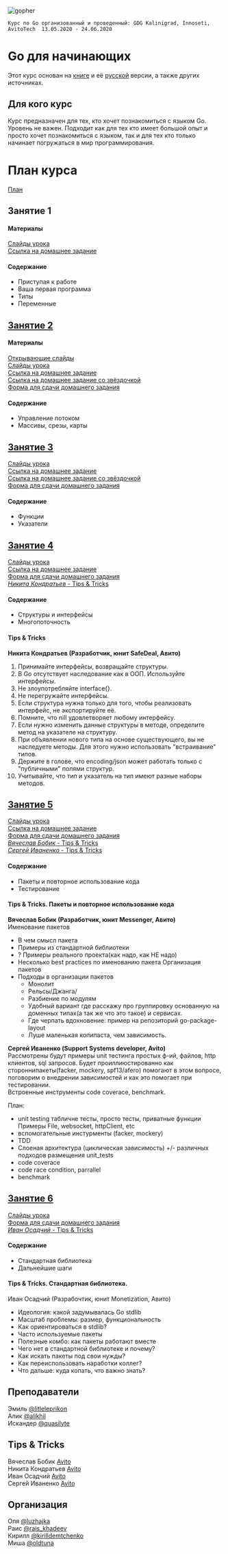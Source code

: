 ![gopher](./img/GoStudyKLD.jpg "gopher in KLD")

`Курс по Go организованный и проведенный: GDG Kalinigrad, Innoseti, AvitoTech  13.05.2020 - 24.06.2020`

# Go для начинающих
Этот курс основан на [книге](http://golang-book.com/) и её [русской](http://golang-book.ru/) версии, а также других источниках.

## Для кого курс
Курс предназначен для тех, кто хочет познакомиться с языком Go. Уровень не важен. Подходит как для тех кто имеет большой опыт и просто хочет познакомиться с языком, так и для тех кто только начинает погружаться в мир программирования.

# План курса
[План](https://github.com/MaJloe3Jlo/go_begginers_course/releases/download/v1/plan/plan.pdf)

## Занятие 1
#### Материалы
[Слайды урока](https://github.com/GDG-Cloud-Innopolis/Go-begginners/releases/download/v1.0.0/Go.Beginners.Innopolis.pdf)  
[Ссылка на домашнее задание](https://play.golang.org/p/1Jf-y7_Fy8j)  
#### Содержание
  * Приступая к работе  
  * Ваша первая программа  
  * Типы  
  * Переменные  

## [Занятие 2](https://www.meetup.com/GDG-Cloud-Innopolis/events/268532521/)
#### Материалы
[Открывающие слайды](https://github.com/GDG-Cloud-Innopolis/Go-begginners/releases/download/v1.1.0/Keyword2.pdf)  
[Слайды урока](https://github.com/GDG-Cloud-Innopolis/Go-begginners/releases/download/v1.1.0/Go.Beginners.Innopolis.2.pdf)  
[Ссылка на домашнее задание](https://play.golang.org/p/UeZfvGzBTUb)  
[Ссылка на домашнее задание со звёздочкой](https://play.golang.org/p/hlwxQM0rHmX)  
[Форма для сдачи домашнего задания](https://forms.gle/T3epCmce9UssFWPo9)  
#### Содержание
  * Управление потоком
  * Массивы, срезы, карты

## [Занятие 3](https://www.meetup.com/GDG-Cloud-Innopolis/events/268773574/)
[Слайды урока](https://github.com/GDG-Cloud-Innopolis/Go-begginners/releases/download/v1.2.0/Go.Beginners.Innopolis.3.pdf)  
[Ссылка на домашнее задание](https://play.golang.org/p/G6YMZMHnotU)  
[Ссылка на домашнее задание со звёздочкой](https://play.golang.org/p/wpefmNMZQWL)  
[Форма для сдачи домашнего задания](https://forms.gle/AcUQ9zH3BPtPoLoN6)  
#### Содержание
  * Функции
  * Указатели

## [Занятие 4](https://www.meetup.com/GDG-Cloud-Innopolis/events/268974970/)
[Слайды урока](https://github.com/GDG-Cloud-Innopolis/Go-begginners/releases/download/v1.3.0/Go.Beginners.Innopolis.4.pdf)   
[Ссылка на домашнее задание](https://play.golang.org/p/QeTIqPp3tbF)  
[Форма для сдачи домашнего задания](https://forms.gle/eA5htEBiQ9AVeCy78)  
[*Никита Кондратьев* - Tips & Tricks](https://github.com/GDG-Cloud-Innopolis/Go-begginners/releases/download/v1.3.0/Tips_Tricks.pdf)  
#### Содержание
  * Структуры и интерфейсы
  * Многопоточность

#### Tips & Tricks
**Никита Кондратьев (Разработчик, юнит SafeDeal, Авито)**

1. Принимайте интерфейсы, возвращайте структуры.
2. В Go отсутствует наследование как в ООП. Используйте интерфейсы.
3. Не злоупотребляйте interface{}.
4. Не перегружайте интерфейсы.
5. Если структура нужна только для того, чтобы реализовать интерфейс, не экспортируйте её.
6. Помните, что nill удовлетворяет любому интерфейсу.
7. Если нужно изменить данные структуры в методе, определите метод на указателе на структуру.
8. При объявлении нового типа на основе существующего, вы не наследуете методы. Для этого нужно использовать "встраивание" типов.
9. Держите в голове, что encoding/json может работать только с "публичными" полями структур.
10. Учитывайте, что тип и указатель на тип имеют разные наборы методов.

## [Занятие 5](https://www.meetup.com/GDG-Cloud-Innopolis/events/269128333/)
[Слайды урока](https://github.com/GDG-Cloud-Innopolis/Go-begginners/releases/download/v1.4.0/Go.Beginners.Innopolis.5.pdf)   
[Ссылка на домашнее задание](https://play.golang.org/p/_6SP-Dj79fY)  
[Форма для сдачи домашнего задания](https://forms.gle/pYfUzci4FMuPv8pb7)  
[*Вячеслав Бобик* - Tips & Tricks](https://github.com/GDG-Cloud-Innopolis/Go-begginners/releases/download/v1.4.0/package-naming-and-structuring.pdf)  
[*Сергей Иваненко* - Tips & Tricks](https://github.com/GDG-Cloud-Innopolis/Go-begginners/releases/download/v1.4.0/Unit.Go.Tips.and.Trics.pptx.pdf)  

#### Содержание
  * Пакеты и повторное использование кода
  * Тестирование

#### Tips & Tricks. Пакеты и повторное использование кода
**Вячеслав Бобик (Разработчик, юнит Messenger, Авито)**  
Именование пакетов
 - В чем смысл пакета
 - Примеры из стандартной библиотеки
 - ? Примеры реального проекта(как надо, как НЕ надо)
 - Несколько  best practices по именованию пакета
Организация пакетов
 - Подходы в организации пакетов
   - Монолит
   - Рельсы/Джанга/
   - Разбиение по модулям
   - Удобный вариант где расскажу про группировку основанную на доменных типах(а так же что это такое) и сервисах.
   - Где черпать вдохновение: пример на репозиторий go-package-layout
   - Луше маленькая копипаста, чем зависимость.

**Сергей Иваненко (Support Systems developer, Avito)**  
Рассмотрены будут примеры unit тестинга простых ф-ий, файлов, http клиентов, sql запросов. Будет проиллиюстированно как стороннипакеты(facker, mockery, spf13/afero) помогают в этом вопросе, поговорим о внедрении зависимостей и как это помогает при тестировании.  
Встроенные инструменты code coverace, benchmark.

План:
 - unit testing табличне тесты, просто тесты, приватные функции    Примеры File, websocket, httpClient, etc
 - вспомогательные инстурменты (facker, mockery)
 - TDD
 - Слоеная архитектура (циклическая зависимость) +/- различных подходов размещения unit_tests
 - code coverace
 - code race condition, parrallel
 - benchmark

## [Занятие 6](https://www.meetup.com/GDG-Cloud-Innopolis/events/269298234)
[Слайды урока](https://github.com/GDG-Cloud-Innopolis/Go-begginners/releases/download/v1.5.0/Go.Beginners.Innopolis.6.pdf)    
[Форма для сдачи домашнего задания](https://forms.gle/b3vD8FEhc1JKkYJ29)  
[*Иван Осадчий* - Tips & Tricks](https://github.com/GDG-Cloud-Innopolis/Go-begginners/releases/download/v1.5.0/Go.Standard.Library.pdf)  

#### Содержание
  * Стандартная библиотека
  * Дальнейшие шаги

#### Tips & Tricks. Стандартная библиотека.
Иван Осадчий (Разрабочтик, юнит Monetization, Авито)

  - Идеология: какой задумывалась Go stdlib
  - Масштаб проблемы: размер, функциональность
  - Как ориентироваться в stdlib?
  - Часто используемые пакеты
  - Полезные комбо: как пакеты работают вместе
  - Чего нет в стандартной библиотеке и почему?
  - Как искать пакеты под свои нужды?
  - Как переиспользовать наработки коллег?
  - Что дальше: куда копать, что важно знать?

## Преподаватели
Эмиль [@litleleprikon](https://tttttt.me/litleleprikon)  
Алик [@alikhil](https://tttttt.me/alikhil)  
Искандер [@quasilyte](https://tttttt.me/quasilyte)  

## Tips & Tricks
Вячеслав Бобик [Avito](https://tttttt.me/victor3)  
Никита Кондратьев [Avito](https://tttttt.me/nskondratev)  
Иван Осадчий [Avito](https://tttttt.me/ivan_os)  
Сергей Иваненко [Avito](https://tttttt.me/SergeyWh1te)  

## Организация
Оля [@luzhajka](https://tttttt.me/luzhajka)  
Раис [@rais_khadeev](https://tttttt.me/rais_khadeev)  
Кирилл [@kirilldemtchenko](https://tttttt.me/kirilldemtchenko)  
Миша [@oldtuna](https://tttttt.me/oldtuna)

